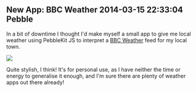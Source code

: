 New App: BBC Weather
2014-03-15 22:33:04
Pebble
---

In a bit of downtime I thought I'd make myself a small app to give me local weather using PebbleKit JS to interpret a <a href="http://bbc.co.uk/weather" title="BBC Weather">BBC Weather</a> feed for my local town.

<a href="http://ninedof.files.wordpress.com/2014/03/pebble-screenshot_2014-03-15_22-31-01.png">![](http://ninedof.files.wordpress.com/2014/03/pebble-screenshot_2014-03-15_22-31-01.png)</a>

Quite stylish, I think! It's for personal use, as I have neither the time or energy to generalise it enough, and I'm sure there are plenty of weather apps out there already!
